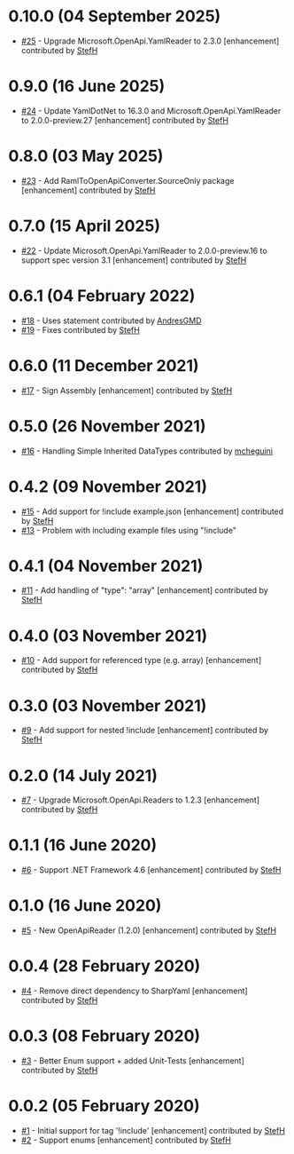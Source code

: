 # 0.10.0 (04 September 2025)
- [#25](https://github.com/StefH/RamlToOpenApiConverter/pull/25) - Upgrade Microsoft.OpenApi.YamlReader to 2.3.0 [enhancement] contributed by [StefH](https://github.com/StefH)

# 0.9.0 (16 June 2025)
- [#24](https://github.com/StefH/RamlToOpenApiConverter/pull/24) - Update YamlDotNet to 16.3.0 and Microsoft.OpenApi.YamlReader to 2.0.0-preview.27 [enhancement] contributed by [StefH](https://github.com/StefH)

# 0.8.0 (03 May 2025)
- [#23](https://github.com/StefH/RamlToOpenApiConverter/pull/23) - Add RamlToOpenApiConverter.SourceOnly package [enhancement] contributed by [StefH](https://github.com/StefH)

# 0.7.0 (15 April 2025)
- [#22](https://github.com/StefH/RamlToOpenApiConverter/pull/22) - Update Microsoft.OpenApi.YamlReader to 2.0.0-preview.16 to support spec version 3.1 [enhancement] contributed by [StefH](https://github.com/StefH)

# 0.6.1 (04 February 2022)
- [#18](https://github.com/StefH/RamlToOpenApiConverter/pull/18) - Uses statement contributed by [AndresGMD](https://github.com/AndresGMD)
- [#19](https://github.com/StefH/RamlToOpenApiConverter/pull/19) - Fixes contributed by [StefH](https://github.com/StefH)

# 0.6.0 (11 December 2021)
- [#17](https://github.com/StefH/RamlToOpenApiConverter/pull/17) - Sign Assembly [enhancement] contributed by [StefH](https://github.com/StefH)

# 0.5.0 (26 November 2021)
- [#16](https://github.com/StefH/RamlToOpenApiConverter/pull/16) - Handling Simple Inherited DataTypes contributed by [mcheguini](https://github.com/mcheguini)

# 0.4.2 (09 November 2021)
- [#15](https://github.com/StefH/RamlToOpenApiConverter/pull/15) - Add support for !include example.json [enhancement] contributed by [StefH](https://github.com/StefH)
- [#13](https://github.com/StefH/RamlToOpenApiConverter/issues/13) - Problem with including example files using &quot;!include&quot;

# 0.4.1 (04 November 2021)
- [#11](https://github.com/StefH/RamlToOpenApiConverter/pull/11) - Add handling of &quot;type&quot;: &quot;array&quot; [enhancement] contributed by [StefH](https://github.com/StefH)

# 0.4.0 (03 November 2021)
- [#10](https://github.com/StefH/RamlToOpenApiConverter/pull/10) - Add support for referenced type (e.g. array) [enhancement] contributed by [StefH](https://github.com/StefH)

# 0.3.0 (03 November 2021)
- [#9](https://github.com/StefH/RamlToOpenApiConverter/pull/9) - Add support for nested !include [enhancement] contributed by [StefH](https://github.com/StefH)

# 0.2.0 (14 July 2021)
- [#7](https://github.com/StefH/RamlToOpenApiConverter/pull/7) - Upgrade Microsoft.OpenApi.Readers to 1.2.3 [enhancement] contributed by [StefH](https://github.com/StefH)

# 0.1.1 (16 June 2020)
- [#6](https://github.com/StefH/RamlToOpenApiConverter/pull/6) - Support .NET Framework 4.6 [enhancement] contributed by [StefH](https://github.com/StefH)

# 0.1.0 (16 June 2020)
- [#5](https://github.com/StefH/RamlToOpenApiConverter/pull/5) - New OpenApiReader (1.2.0) [enhancement] contributed by [StefH](https://github.com/StefH)

# 0.0.4 (28 February 2020)
- [#4](https://github.com/StefH/RamlToOpenApiConverter/pull/4) - Remove direct dependency to SharpYaml [enhancement] contributed by [StefH](https://github.com/StefH)

# 0.0.3 (08 February 2020)
- [#3](https://github.com/StefH/RamlToOpenApiConverter/pull/3) - Better Enum support + added Unit-Tests [enhancement] contributed by [StefH](https://github.com/StefH)

# 0.0.2 (05 February 2020)
- [#1](https://github.com/StefH/RamlToOpenApiConverter/pull/1) - Initial support for tag '!include' [enhancement] contributed by [StefH](https://github.com/StefH)
- [#2](https://github.com/StefH/RamlToOpenApiConverter/pull/2) - Support enums [enhancement] contributed by [StefH](https://github.com/StefH)

